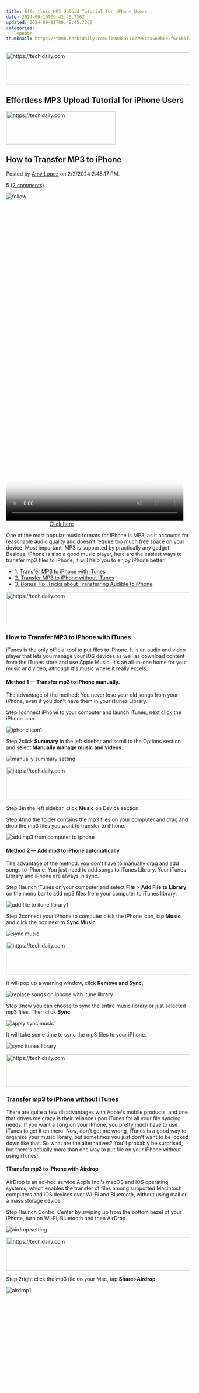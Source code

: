 ```yaml
---
title: Effortless MP3 Upload Tutorial for iPhone Users
date: 2024-09-10T09:42:45.736Z
updated: 2024-09-11T09:42:45.736Z
categories:
  - epubor
thumbnail: https://thmb.techidaily.com/f190d8a7112798cba569b602f6c665fc16f642849f8a20bc7170c2547e3c8b5d.jpg
---
```






<!-- affiliate ads begin -->
<a href="https://ephamedtechinc.pxf.io/c/5597632/2135476/26400" target="_top" id="2135476">
  <img src="//a.impactradius-go.com/display-ad/26400-2135476" border="0" alt="https://techidaily.com" width="728" height="90"/>
</a>
<img height="0" width="0" src="https://ephamedtechinc.pxf.io/i/5597632/2135476/26400" style="position:absolute;visibility:hidden;" border="0" />
<!-- affiliate ads end -->




## Effortless MP3 Upload Tutorial for iPhone Users





<!-- affiliate ads begin -->
<a href="https://wigfever.sjv.io/c/5597632/2005196/22899" target="_top" id="2005196">
  <img src="//a.impactradius-go.com/display-ad/22899-2005196" border="0" alt="https://techidaily.com" width="300" height="90"/>
</a>
<img height="0" width="0" src="https://wigfever.sjv.io/i/5597632/2005196/22899" style="position:absolute;visibility:hidden;" border="0" />
<!-- affiliate ads end -->




## How to Transfer MP3 to iPhone

Posted by [Amy Lopez](https://shorturl.at/bmsEO) on 2/2/2024 2:45:17 PM.

5 [(2 comments)](http://www.epubor.com/#comment-area) 



![follow](http://www.epubor.com/images/follow.png)





<!-- affiliate ads begin -->
<span id="1899850">
					<video width="486" height="864" style="cursor:pointer"
           poster="//a.impactradius-go.com/display-clicktoplayimage/1899850.png"
           onclick="if(!this.playClicked){this.play();this.setAttribute('controls',true);this.playClicked=true;}">
	   <source src="//a.impactradius-go.com/display-ad/14483-1899850">
	   <img src="//a.impactradius-go.com/display-clicktoplayimage/1899850.png" style="border: none; height: 100%; width: 100%; object-fit: contain">
	</video>
	<div style="width:304px;text-align:center"><a href="javascript:window.open(decodeURIComponent('https%3A%2F%2Felectronicx.pxf.io%2Fc%2F5597632%2F1899850%2F14483'), '_blank');void(0);">Click here</a></div>
</span>
<img height="0" width="0" src="https://imp.pxf.io/i/5597632/1899850/14483" style="position:absolute;visibility:hidden;" border="0" />
<!-- affiliate ads end -->




[](https://twitter.com/intent/tweet?) 

One of the most popular music formats for iPhone is MP3, as it accounts for reasonable audio quality and doesn't require too much free space on your device. Most important, MP3 is supported by practically any gadget. Besides, iPhone is also a good music player, here are the easiest ways to transfer mp3 files to iPhone, it will help you to enjoy iPhone better. 

* [1\. Transfer MP3 to iPhone with iTunes](https://tools.techidaily.com/epubor/products/)
* [2\. Transfer MP3 to iPhone without iTunes](https://tools.techidaily.com/epubor/products/)
* [3\. Bonus Tip: Tricks about Transferring Audible to iPhone](https://tools.techidaily.com/epubor/products/)





<!-- affiliate ads begin -->
<a href="https://ephamedtechinc.pxf.io/c/5597632/2120863/26400?prodsku=Mercury" target="_top" id="2120863">
  <img src="//a.impactradius-go.com/display-ad/26400-2120863" border="0" alt="https://techidaily.com" width="728" height="90"/>
</a>
<img height="0" width="0" src="https://ephamedtechinc.pxf.io/i/5597632/2120863/26400?prodsku=Mercury" style="position:absolute;visibility:hidden;" border="0" />
<!-- affiliate ads end -->




### How to Transfer MP3 to iPhone with iTunes

iTunes is the only official tool to put files to iPhone. It is an audio and video player that lets you manage your iOS devices as well as download content from the iTunes store and use Apple Music. It's an all-in-one home for your music and video, although it's music where it really excels.

#### Method 1 — Transfer mp3 to iPhone manually.

The advantage of the method: You never lose your old songs from your iPhone, even if you don't have them in your iTunes Library. 

Step 1connect iPhone to your computer and launch iTunes, next click the iPhone icon.

![iphone icon1](http://www.epubor.com/images/uppic/iphone-icon1.png)

Step 2click **Summary** in the left sidebar and scroll to the Options section and select **Manually manage music and videos**. 

![manually summary setting](http://www.epubor.com/images/uppic/manually-summary-setting.png)





<!-- affiliate ads begin -->
<a href="https://ephamedtechinc.pxf.io/c/5597632/2123511/26400" target="_top" id="2123511">
  <img src="//a.impactradius-go.com/display-ad/26400-2123511" border="0" alt="https://techidaily.com" width="728" height="90"/>
</a>
<img height="0" width="0" src="https://ephamedtechinc.pxf.io/i/5597632/2123511/26400" style="position:absolute;visibility:hidden;" border="0" />
<!-- affiliate ads end -->




Step 3in the left sidebar, click **Music** on Device section.

Step 4find the folder contains the mp3 files on your computer and drag and drop the mp3 files you want to transfer to iPhone.

![add mp3 from computer to iphone](http://www.epubor.com/images/uppic/add-mp3-from-computer-to-iphone.png)

#### Method 2 — Add mp3 to iPhone automatically

The advantage of the method: you don't have to manually drag and add songs to iPhone. You just need to add songs to iTunes Library. Your iTunes Library and iPhone are always in sync. 

Step 1launch iTunes on your computer and select **File** \> **Add File to Library** on the menu bar to add mp3 files from your computer to iTunes library.

![add file to itune library1](http://www.epubor.com/images/uppic/add-file-to-itune-library1.png)

Step 2connect your iPhone to computer click the iPhone icon, tap **Music** and click the box next to **Sync Music**. 

![sync music](http://www.epubor.com/images/uppic/sync-music.png)





<!-- affiliate ads begin -->
<a href="https://unicoeye.pxf.io/c/5597632/2134248/18498" target="_top" id="2134248">
  <img src="//a.impactradius-go.com/display-ad/18498-2134248" border="0" alt="https://techidaily.com" width="728" height="90"/>
</a>
<img height="0" width="0" src="https://unicoeye.pxf.io/i/5597632/2134248/18498" style="position:absolute;visibility:hidden;" border="0" />
<!-- affiliate ads end -->




It will pop up a warning window, click **Remove and Sync**.

![replace songs on iphone with itune library](http://www.epubor.com/images/uppic/replace-songs-on-iphone-with-itune-library.png)

Step 3now you can choose to sync the entire music library or just selected mp3 files. Then click **Sync**. 

![apply sync music](http://www.epubor.com/images/uppic/apply-sync-music.png)

It will take some time to sync the mp3 files to your iPhone.

![sync itunes library](http://www.epubor.com/images/uppic/sync-itunes-library.png)





<!-- affiliate ads begin -->
<a href="https://ephamedtechinc.pxf.io/c/5597632/2130532/26400" target="_top" id="2130532">
  <img src="//a.impactradius-go.com/display-ad/26400-2130532" border="0" alt="https://techidaily.com" width="728" height="90"/>
</a>
<img height="0" width="0" src="https://ephamedtechinc.pxf.io/i/5597632/2130532/26400" style="position:absolute;visibility:hidden;" border="0" />
<!-- affiliate ads end -->




### Transfer mp3 to iPhone without iTunes

There are quite a few disadvantages with Apple's mobile products, and one that drives me crazy is their reliance upon iTunes for all your file syncing needs. If you want a song on your iPhone, you pretty much have to use iTunes to get it on there. Now, don't get me wrong, iTunes is a good way to organize your music library, but sometimes you just don't want to be locked down like that. So what are the alternatives? You'll probably be surprised, but there's actually more than one way to put file on your iPhone without using iTunes!

#### 1Transfer mp3 to iPhone with Airdrop

AirDrop is an ad-hoc service Apple Inc.'s macOS and iOS operating systems, which enables the transfer of files among supported Macintosh computers and iOS devices over Wi-Fi and Bluetooth, without using mail or a mass storage device.

Step 1launch Control Center by swiping up from the bottom bezel of your iPhone, turn on Wi-Fi, Bluetooth and then AirDrop. 

![airdrop setting](http://www.epubor.com/images/uppic/airdrop-setting.png)





<!-- affiliate ads begin -->
<a href="https://appsumo.8odi.net/c/5597632/2123726/7443" target="_top" id="2123726">
  <img src="//a.impactradius-go.com/display-ad/7443-2123726" border="0" alt="https://techidaily.com" width="600" height="90"/>
</a>
<img height="0" width="0" src="https://appsumo.8odi.net/i/5597632/2123726/7443" style="position:absolute;visibility:hidden;" border="0" />
<!-- affiliate ads end -->




Step 2right click the mp3 file on your Mac, tap **Share**\>**Airdrop**. 

![airdrop1](http://www.epubor.com/images/uppic/airdrop1.png)





<!-- affiliate ads begin -->
<span id="1155462">
					<video width="1024" height="576" style="cursor:pointer"
           poster="//a.impactradius-go.com/display-clicktoplayimage/1155462.png"
           onclick="if(!this.playClicked){this.play();this.setAttribute('controls',true);this.playClicked=true;}">
	   <source src="//a.impactradius-go.com/display-ad/14559-1155462">
	   <img src="//a.impactradius-go.com/display-clicktoplayimage/1155462.png" style="border: none; height: 100%; width: 100%; object-fit: contain">
	</video>
	<div style="width:640px;text-align:center"><a href="javascript:window.open(decodeURIComponent('https%3A%2F%2Fpropmoneyinc.pxf.io%2Fc%2F5597632%2F1155462%2F14559'), '_blank');void(0);">Click here</a></div>
</span>
<img height="0" width="0" src="https://imp.pxf.io/i/5597632/1155462/14559" style="position:absolute;visibility:hidden;" border="0" />
<!-- affiliate ads end -->




Step 3in the pop up window, your iPhone will be displayed there. Then click the user name of your iPhone. Next the mp3 file will start transferring to your iPhone.

![airdrop iphone](http://www.epubor.com/images/uppic/airdrop-iphone.png)





<!-- affiliate ads begin -->
<a href="https://aligracehair.sjv.io/c/5597632/2135365/19272" target="_top" id="2135365">
  <img src="//a.impactradius-go.com/display-ad/19272-2135365" border="0" alt="https://techidaily.com" width="125" height="90"/>
</a>
<img height="0" width="0" src="https://aligracehair.sjv.io/i/5597632/2135365/19272" style="position:absolute;visibility:hidden;" border="0" />
<!-- affiliate ads end -->




Step 4on your iPhone, it will pop up a window, please tap Accept and choose the appropriate player to listen to it.

![accept](http://www.epubor.com/images/uppic/accept.png)

With AirDrop, you can instantly share your photos, videos, documents, and more with other Apple devices nearby.

#### 2Transfer mp3 to iPhone with Dropbox

Dropbox is a file hosting service that offers cloud storage, file synchronization, personal cloud, and client software. Dropbox creates a special folder on the user's computer, the contents of which are then synchronized to Dropbox's servers and to other computers and devices that the user has installed Dropbox on, keeping the same files up-to-date on all devices.

Step 1Log in your Dropbox account on your computer. 

Step 2Click Upload files to add your mp3 files to Dropbox.

![upload mp3 to dropbox](http://www.epubor.com/images/uppic/upload-mp3-to-dropbox.png)





<!-- affiliate ads begin -->
<a href="https://ephamedtechinc.pxf.io/c/5597632/2123508/26400" target="_top" id="2123508">
  <img src="//a.impactradius-go.com/display-ad/26400-2123508" border="0" alt="https://techidaily.com" width="728" height="90"/>
</a>
<img height="0" width="0" src="https://ephamedtechinc.pxf.io/i/5597632/2123508/26400" style="position:absolute;visibility:hidden;" border="0" />
<!-- affiliate ads end -->




Step 3Open Dropbox on your iPhone and log in your account, then you will find the transfer mp3\. You can listen to it right away by just clicking the title.

![dropbox on iphone](http://www.epubor.com/images/uppic/dropbox-on-iphone.png)

This method works for all cloud service besides Dropbox.

#### 3Transfer mp3 to iPhone with VLC

[VLC](https://www.videolan.org/) is a powerful media player that plays most of today's media and video formats. The new version VLC includes the WiFi Upload feature, which lets you wirelessly upload files to your iOS device from a Web browser. Make sure your iOS device is on the same Wi-Fi network as the computer you'll be uploading from.

Step 1download VLC Media Player from the App Store to your iPhone.

Step 2tap the VLC logo in the top left corner. Click Sharing via WiFi in the left sidebar to turn it on. 

![turn on sharing via wifi](http://www.epubor.com/images/uppic/turn-on-sharing-via-wifi.png)

Step 3enter the IP address of the VLC server running on your iOS device in the Web browser of your computer.

Step 4click on the "+" button or drag-and-drop your mp3 files into the browser.

![sharing via wifi](http://www.epubor.com/images/uppic/sharing-via-wifi.png)

Step 5open VLC Media Player on iPhone, you will see the transferred mp3 displayed on the main window. You can listen to mp3 file just by clicking the file title.

![mp3 on vlc](http://www.epubor.com/images/uppic/mp3-on-vlc.png)





<!-- affiliate ads begin -->
<a href="https://review-au.sjv.io/c/5597632/2098700/14409" target="_top" id="2098700">
  <img src="//a.impactradius-go.com/display-ad/14409-2098700" border="0" alt="https://techidaily.com" width="160" height="90"/>
</a>
<img height="0" width="0" src="https://review-au.sjv.io/i/5597632/2098700/14409" style="position:absolute;visibility:hidden;" border="0" />
<!-- affiliate ads end -->




#### 4Transfer mp3 to iPhone with Email

Transferring mp3 to iPhone with email is also one of the easiest method. You just need to upload the mp3 as the attachment file and send to the other email address of yours. Then open the mp3 file on the other email and start listening to it after downloading it.

### Bonus: Tips and Tricks about Transferring Audible Books to iPhone

Audible is the United States' largest audio book producer and retailer. And audiobooks purchased from Audible usually comes with DRM protection, which is annoying for some people and you can only listen to the purchased audiobooks via Audible for iOS on iPhone. Some users may also want to share their audiobook with their family member or friends. Luckily for you, the above methods of transferring mp3 to iPhone works perfect your iPhone as long as you can convert Audible books to mp3\. Next we are going to introduce you the most powerful Audible Converter in the market to help you convert Audible to mp3\. 

First, download [Audible Converter](https://tools.techidaily.com/epubor/audible-converter/) to your computer and launch it.

Second, add your downloaded Audible books to Audible Converter by clicking Add button or simply dragging and dropping them to the main window.

Third, choose mp3 as the output format and click **Convert to MP3**. Voila, you can get the mp3 format audiobooks. Then try the above methods to transfer the mp3 file to your iPhone.

![convert-to-mp3-via-audible-converter](http://www.epubor.com/images/uppic/convert-to-mp3-via-audible-converter-01.png)

Epubor Audible Converter is the most efficiently and powerful Audible DRM Removal as well as Audible Converter in the market. Good news is that you can try the free trial version of their software, what's even cool is that you can get the money back within one month after you place the order if the software doesn't do the job. Why not give it a try?

Download Epubor Audible Converter for Free

[](https://tools.techidaily.com/epubor/audible-converter/) [](https://tools.techidaily.com/epubor/audible-converter/) 

### Conclusion

In the above guides, I have recommend you a few free solutions to put mp3 files to iPhone with and without using iTunes, try them one by one to improve your iPhone data management skills and enjoy iPhone better.

Suggested reading

* [How to Remove DRM from Google Play Books](https://tools.techidaily.com/epubor/products/)
* [How to Convert Kindle KFX to Epub/PDF/Mobi with Calibre](https://tools.techidaily.com/epubor/products/)
* [The Official Guide to Convert Audible to MP3](https://tools.techidaily.com/epubor/products/)

![author](http://www.epubor.com/images/uppic/Hillary.png)

[Amy Lopez](https://shorturl.at/bmsEO) crafts informative articles on eBooks and eReaders, uncovering optimal methods to enhance your eBook reading experience, and eagerly shares her findings with you.

SHARING IS GREAT!

[Tweet](https://twitter.com/share) 

[SAVE PAGE AS PDF](https://tools.techidaily.com/epubor/transfer/) 



2 Comments

[reply](https://tools.techidaily.com/epubor/products/) 

[reply](https://tools.techidaily.com/epubor/products/) 

dell error code 2000-0333

[Re:How to Transfer MP3 to iPhone](https://tools.techidaily.com/epubor/products/)

04/20/2019 14:16:14

This post is good but it is not an easy way to transfer music to iTunes if you search on the web you must get a better idea https://errorcode0x.com/solved-dell-error-code-2000-0333/ and also a clear idea how to transfer mp3 music to iTunes.

[reply](https://tools.techidaily.com/epubor/products/) 

Leo

[Re:How to Transfer MP3 to iPhone](https://tools.techidaily.com/epubor/products/)

01/10/2020 02:11:08

Thank you, thank you, thank you! The option to manually transfer files with iTunes, without syncing the library is gold!

[reply](https://tools.techidaily.com/epubor/products/) 

Leave a comment

| Rating |  |
| ------ |  |

| YourName | \*  1 to 50 chars |
| -------- | ----------------- |

| email | Internet Email |
| ----- | -------------- |

| Comments | UBB Editor |
| -------- | ---------- |

<ins class="adsbygoogle"
     style="display:block"
     data-ad-format="autorelaxed"
     data-ad-client="ca-pub-7571918770474297"
     data-ad-slot="1223367746"></ins>



<ins class="adsbygoogle"
     style="display:block"
     data-ad-client="ca-pub-7571918770474297"
     data-ad-slot="8358498916"
     data-ad-format="auto"
     data-full-width-responsive="true"></ins>


